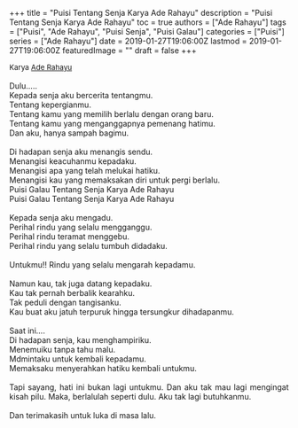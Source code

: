 +++
title = "Puisi Tentang Senja Karya Ade Rahayu"
description = "Puisi Tentang Senja Karya Ade Rahayu"
toc = true
authors = ["Ade Rahayu"]
tags = ["Puisi", "Ade Rahayu", "Puisi Senja", "Puisi Galau"]
categories = ["Puisi"]
series = ["Ade Rahayu"]
date = 2019-01-27T19:06:00Z
lastmod = 2019-01-27T19:06:00Z
featuredImage = ""
draft = false
+++

<div style="text-align: justify;">
<div style="font-size: small;">Karya <a href="/authors/ade-rahayu/" target="_blank">Ade Rahayu</a></div><br />
Dulu.....<br />Kepada senja aku bercerita tentangmu.<br />Tentang kepergianmu.<br />Tentang kamu yang memilih berlalu dengan orang baru.<br />Tentang kamu yang menganggapnya pemenang hatimu.<br />Dan aku, hanya sampah bagimu.<br /><br />Di hadapan senja aku menangis sendu.<br />Menangisi keacuhanmu kepadaku.<br />Menangisi apa yang telah melukai hatiku.<br />Menangisi kau yang memaksakan diri untuk pergi berlalu.<br />Puisi Galau Tentang Senja Karya Ade Rahayu<br />Puisi Galau Tentang Senja Karya Ade Rahayu<br /><br />Kepada senja aku mengadu.<br />Perihal rindu yang selalu mengganggu.<br />Perihal rindu teramat menggebu.<br />Perihal rindu yang selalu tumbuh didadaku.<br /><br />Untukmu!! Rindu yang selalu mengarah kepadamu.<br /><br />Namun kau, tak juga datang kepadaku.<br />Kau tak pernah berbalik kearahku.<br />Tak peduli dengan tangisanku.<br />Kau buat aku jatuh terpuruk hingga tersungkur dihadapanmu.<br /><br />Saat ini....<br />Di hadapan senja, kau menghampiriku.<br />Menemuiku tanpa tahu malu.<br />Mdmintaku untuk kembali kepadamu.<br />Memaksaku menyerahkan hatiku kembali untukmu.<br /><br />Tapi sayang, hati ini bukan lagi untukmu. Dan aku tak mau lagi mengingat kisah pilu. Maka, berlalulah seperti dulu. Aku tak lagi butuhkanmu.<br /><br />Dan terimakasih untuk luka di masa lalu.</div>
